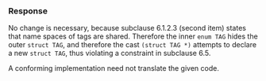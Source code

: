 ### Response

No change is necessary, because subclause 6.1.2.3 (second item) states that name
spaces of tags are shared. Therefore the inner `enum TAG` hides the outer
`struct TAG`, and therefore the cast `(struct TAG *)` attempts to declare a new
`struct TAG`, thus violating a constraint in subclause 6.5.

A conforming implementation need not translate the given code.
